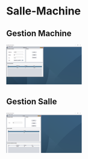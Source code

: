 # Salle-Machine
## Gestion Machine
 <img
  src="/images/Capture.png"
  alt="Alt text"
  title="Optional title"
  style="display: inline-block; margin: 0 auto;width:700px; max-width: 200px">
  
## Gestion Salle

 <img
  src="/images/Capture2.png"
  alt="Alt text"
  title="Optional title"
  style="display: inline-block; margin: 0 auto; width:700px; max-width: 200px">
